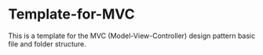 # Template-for-MVC
This is a template for the MVC (Model-View-Controller) design pattern basic file and folder structure.

